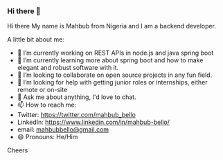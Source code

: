 ### Hi there 👋

Hi there My name is Mahbub from Nigeria and I am a backend developer.

A little bit about me:

- 🔭 I’m currently working on REST APIs in node.js and java spring boot
- 🌱 I’m currently learning more about spring boot and how to make elegant and robust software with it.
- 👯 I’m looking to collaborate on open source projects in any fun field.
- 🤔 I’m looking for help with getting junior roles or internships, either remote or on-site
- 💬 Ask me about anything, I'd love to chat.
- 📫 How to reach me: 
- Twitter: https://twitter.com/mahbub_bello
- LinkedIn: https://www.linkedin.com/in/mahbub-bello/
- email: mahbubbello@gmail.com
- 😄 Pronouns: He/Him

Cheers

